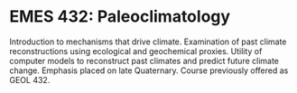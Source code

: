 # EMES 432: Paleoclimatology

Introduction to mechanisms that drive climate. Examination of past climate reconstructions using ecological and geochemical proxies. Utility of computer models to reconstruct past climates and predict future climate change. Emphasis placed on late Quaternary. Course previously offered as GEOL 432.